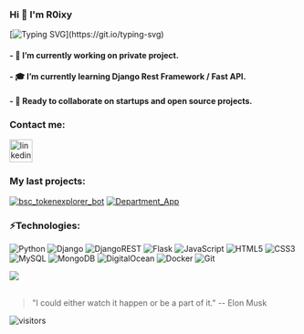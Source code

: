 ### Hi 👋 I'm R0ixy

<!-- [![Typing SVG](https://readme-typing-svg.herokuapp.com?color=%2336BCF7&lines=Startup+enthusiast.;Python+Developer+from+Ukraine.)](https://git.io/typing-svg) -->
[![Typing SVG](https://readme-typing-svg.herokuapp.com?color=%2336BCF7&lines=Startup+enthusiast.;Python+developer+from+Ukraine.;Think+Different.)](https://git.io/typing-svg)

#### - 🔭 I’m currently working on private project.
#### - 🎓 I’m currently learning Django Rest Framework / Fast API.
#### - 💬 Ready to collaborate on startups and open source projects. 


### Contact me:
[<img src='https://cdn.jsdelivr.net/npm/simple-icons@3.0.1/icons/linkedin.svg' alt='linkedin' height='40'>](https://www.linkedin.com/in/nikitakom/)  


### My last projects: 
[![bsc_tokenexplorer_bot](https://img.shields.io/static/v1?label=BSC_Token_explorer_bot&message=%20&color=000605&logo=github&logoColor=white&labelColor=000605)](https://github.com/R0ixy/BSC_bot_public)
[![Department_App](https://img.shields.io/static/v1?label=Department_App&message=%20&color=000605&logo=github&logoColor=white&labelColor=000605)](https://github.com/R0ixy/epam_project)

### ⚡Technologies:  
![Python](https://img.shields.io/badge/python-3670A0?style=for-the-badge&logo=python&logoColor=ffdd54) 
![Django](https://img.shields.io/badge/django-%23092E20.svg?style=for-the-badge&logo=django&logoColor=white) 
![DjangoREST](https://img.shields.io/badge/DJANGO-REST-ff1709?style=for-the-badge&logo=django&logoColor=white&color=ff1709&labelColor=gray)
![Flask](https://img.shields.io/badge/flask-%23000.svg?style=for-the-badge&logo=flask&logoColor=white) 
![JavaScript](https://img.shields.io/badge/javascript-%23323330.svg?style=for-the-badge&logo=javascript&logoColor=%23F7DF1E)
![HTML5](https://img.shields.io/badge/html5-%23E34F26.svg?style=for-the-badge&logo=html5&logoColor=white)
![CSS3](https://img.shields.io/badge/css3-%231572B6.svg?style=for-the-badge&logo=css3&logoColor=white)
![MySQL](https://img.shields.io/badge/mysql-%2300f.svg?style=for-the-badge&logo=mysql&logoColor=white)
![MongoDB](https://img.shields.io/badge/MongoDB-%234ea94b.svg?style=for-the-badge&logo=mongodb&logoColor=white) 
![DigitalOcean](https://img.shields.io/badge/DigitalOcean-%230167ff.svg?style=for-the-badge&logo=digitalOcean&logoColor=white) 
![Docker](https://img.shields.io/badge/docker-%230db7ed.svg?style=for-the-badge&logo=docker&logoColor=white) 
![Git](https://img.shields.io/badge/git-%23F05033.svg?style=for-the-badge&logo=git&logoColor=white)

<a href="https://github.com/R0xiy/R0ixy">
  <img align="center" src="https://github-readme-stats.vercel.app/api/top-langs/?username=R0ixy&hide=css&title_color=ffffff&text_color=c9cacc&icon_color=2bbc8a&bg_color=1d1f21&langs_count=3" />
</a>
<br>
<br>

> "I could either watch it happen or be a part of it." -- Elon Musk



![visitors](https://visitor-badge.glitch.me/badge?page_id=r0ixy&left_color=green&right_color=blue)
